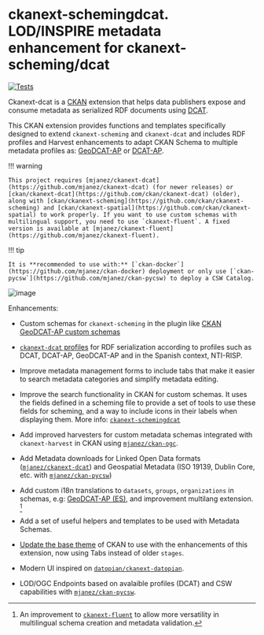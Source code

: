 # ckanext-schemingdcat. LOD/INSPIRE metadata enhancement for ckanext-scheming/dcat


[![Tests](https://github.com/mjanez/ckanext-schemingdcat/actions/workflows/test.yml/badge.svg)](https://github.com/mjanez/ckanext-schemingdcat/actions)


Ckanext-dcat is a [CKAN](https://github.com/ckan/ckan) extension that helps data publishers expose and consume metadata as serialized RDF documents using [DCAT](https://github.com/ckan/ckan).

This CKAN extension provides functions and templates specifically designed to extend `ckanext-scheming` and `ckanext-dcat` and includes RDF profiles and Harvest enhancements to adapt CKAN Schema to multiple metadata profiles as: [GeoDCAT-AP](https://github.com/mjanez/ckanext-schemingdcat/tree/main/ckanext/schemingdcat/schemas/geodcat_ap/es_geodcat_ap_full.yaml) or [DCAT-AP](https://github.com/mjanez/ckanext-schemingdcat/tree/main/ckanext/schemingdcat/schemas/dcat_ap/eu_dcat_ap_full.yaml).

!!! warning

    This project requires [mjanez/ckanext-dcat](https://github.com/mjanez/ckanext-dcat) (for newer releases) or [ckan/ckanext-dcat](https://github.com/ckan/ckanext-dcat) (older), along with [ckan/ckanext-scheming](https://github.com/ckan/ckanext-scheming) and [ckan/ckanext-spatial](https://github.com/ckan/ckanext-spatial) to work properly. If you want to use custom schemas with multilingual support, you need to use `ckanext-fluent`. A fixed version is available at [mjanez/ckanext-fluent](https://github.com/mjanez/ckanext-fluent).

!!! tip
    
    It is **recommended to use with:** [`ckan-docker`](https://github.com/mjanez/ckan-docker) deployment or only use [`ckan-pycsw`](https://github.com/mjanez/ckan-pycsw) to deploy a CSW Catalog.

![image](https://github.com/mjanez/ckanext-schemingdcat/raw/main/doc/img/schemingdcat_home.png)

Enhancements:

- Custom schemas for `ckanext-scheming` in the plugin like [CKAN GeoDCAT-AP custom schemas](https://github.com/mjanez/ckanext-schemingdcat/blob/main/ckanext/schemingdcat/schemas/README.md)

- [`ckanext-dcat` profiles](./v1/feature-profiles.md) for RDF serialization according to profiles such as DCAT, DCAT-AP, GeoDCAT-AP and in the Spanish context, NTI-RISP.

- Improve metadata management forms to include tabs that make it easier to search metadata categories and simplify metadata editing.

- Improve the search functionality in CKAN for custom schemas. It uses the fields defined in a scheming file to provide a set of tools to use these fields for scheming, and a way to include icons in their labels when displaying them. More info: [`ckanext-schemingdcat`](https://github.com/mjanez/ckanext-schemingdcat)

- Add improved harvesters for custom metadata schemas integrated with `ckanext-harvest` in CKAN using [`mjanez/ckan-ogc`](https://github.com/mjanez/ckan-ogc).

- Add Metadata downloads for Linked Open Data formats ([`mjanez/ckanext-dcat`](https://github.com/mjanez/ckanext-dcat)) and Geospatial Metadata (ISO 19139, Dublin Core, etc. with [`mjanez/ckan-pycsw`](https://github.com/mjanez/ckanext-pycsw))

- Add custom i18n translations to `datasets`, `groups`, `organizations` in schemas, e.g: [GeoDCAT-AP (ES)](./v1/feature-schemas.md#geodcat-ap-es), and improvement multilang extension. [^1]

- Add a set of useful helpers and templates to be used with Metadata Schemas.

- [Update the base theme](./v1/feature-new-theme.md) of CKAN to use with the enhancements of this extension, now using Tabs instead of older `stages`.

- Modern UI inspired on [`datopian/ckanext-datopian`](https://github.com/datopian/ckanext-datopian).

- LOD/OGC Endpoints based on avalaible profiles (DCAT) and CSW capabilities with [`mjanez/ckan-pycsw`](https://github.com/mjanez/ckanext-pycsw).


[^1]: An improvement to [`ckanext-fluent`](https://github.com/ckan/ckanext-fluent) to allow more versatility in multilingual schema creation and metadata validation.